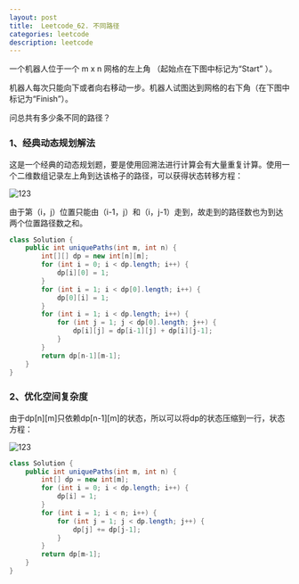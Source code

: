 ```yaml
---
layout: post
title:  Leetcode_62. 不同路径
categories: leetcode
description: leetcode
---
```


一个机器人位于一个 m x n 网格的左上角 （起始点在下图中标记为“Start” ）。

机器人每次只能向下或者向右移动一步。机器人试图达到网格的右下角（在下图中标记为“Finish”）。

问总共有多少条不同的路径？

### 1、经典动态规划解法

这是一个经典的动态规划题，要是使用回溯法进行计算会有大量重复计算。使用一个二维数组记录左上角到达该格子的路径，可以获得状态转移方程：

<img src="http://latex.codecogs.com/gif.latex?dp[i][j]=
dp[i-1][j]+dp[i][j-1]" title="123" />

由于第（i，j）位置只能由（i-1，j）和（i，j-1）走到，故走到的路径数也为到达两个位置路径数之和。

```java
class Solution {
    public int uniquePaths(int m, int n) {
        int[][] dp = new int[n][m];
        for (int i = 0; i < dp.length; i++) {
            dp[i][0] = 1;
        }
        for (int i = 1; i < dp[0].length; i++) {
            dp[0][i] = 1;
        }
        for (int i = 1; i < dp.length; i++) {
            for (int j = 1; j < dp[0].length; j++) {
                dp[i][j] = dp[i-1][j] + dp[i][j-1];
            }
        }
        return dp[n-1][m-1];
    }
}
```

### 2、优化空间复杂度

由于dp\[n\]\[m\]只依赖dp\[n-1\]\[m\]的状态，所以可以将dp的状态压缩到一行，状态方程：

<img src="http://latex.codecogs.com/gif.latex?dp[i]=
dp[i]+dp[i-1]" title="123" />

```java
class Solution {
    public int uniquePaths(int m, int n) {
        int[] dp = new int[m];
        for (int i = 0; i < dp.length; i++) {
            dp[i] = 1;
        }
        for (int i = 1; i < n; i++) {
            for (int j = 1; j < dp.length; j++) {
                dp[j] += dp[j-1];
            }
        }
        return dp[m-1];
    }
}
```

